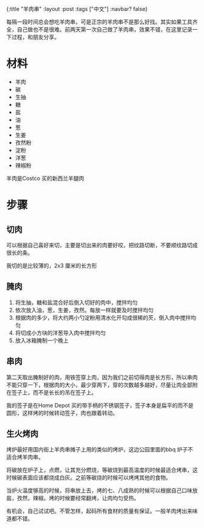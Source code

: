 {:title "羊肉串"
 :layout :post
 :tags ["中文"]
 :navbar? false}

每隔一段时间总会想吃羊肉串，可是正宗的羊肉串不是那么好找。其实如果工具齐全，自己做也不是很难。前两天第一次自己做了羊肉串，效果不错，在这里记录一下过程，和朋友分享。

# 材料
* 羊肉
* 碳
* 生抽
* 糖
* 盐
* 油
* 葱
* 生姜
* 孜然粉
* 淀粉
* 洋葱
* 辣椒粉

羊肉是Costco 买的新西兰羊腿肉

# 步骤
## 切肉
可以根据自己喜好来切，主要是切出来的肉要好咬，把纹路切断，不要顺纹路切成很长的条。

我切的是比较薄的，2x3 厘米的长方形

## 腌肉
1. 将生抽，糖和盐混合好后倒入切好的肉中，搅拌均匀
2. 依次放入油，葱，生姜，孜然。每放一样就要及时搅拌均匀
3. 根据肉的多少，将大约两小勺淀粉用清水化开勾成很稀的芡，倒入肉中搅拌均匀
4. 将切成小方块的洋葱导入肉中搅拌均匀
5. 放入冰箱腌制一个晚上

## 串肉

第二天取出腌制好的肉，用铁签穿上肉，因为我们之前切得肉是长方形，所以串肉不能只穿一下，根据肉的大小，最少穿两下，穿的次数越多越好，尽量让肉全部附在签子上，而不是长长的吊在签子上。

我的签子是在Home Depot 买的带手柄的不锈钢签子，签子本身是扁平的而不是圆形，这样烤的时候转动签子，肉也跟着转动。

## 生火烤肉

烤炉最好用国内街上羊肉串摊子上用的类似的烤炉，这边公园里面的bbq 炉子不适合烤羊肉串。

将碳放在炉子上，点燃，让其充分燃烧，等碳烧到最高温度的时候最适合烤串，这时候碳表面应该都烧成白灰。之前等碳烧的时候可以烤烤其他的食物。

当炉火温度够高的时候，将串放上去，烤的七、八成熟的时候可以根据自己口味放盐，孜然，辣椒。烤的时候要经常翻烤，让肉均匀受热。

有机会，自己试试吧。不管怎样，起码所有食材的质量有保证。一般羊肉烤出来味道都不错。
